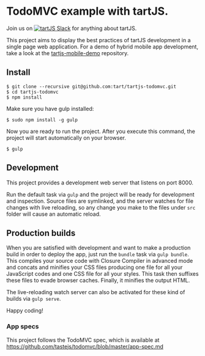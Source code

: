# TodoMVC example with tartJS.

Join us on [![tartJS Slack](http://slack.tartjs.org/badge.svg)](http://slack.tartjs.org) for anything about tartJS.

This project aims to display the best practices of tartJS development in a single page web application. For a demo of hybrid mobile app development, take a look at the
[tartjs-mobile-demo](https://github.com/tart/tartjs-mobile-demo)
repository.

## Install

```
$ git clone --recursive git@github.com:tart/tartjs-todomvc.git
$ cd tartjs-todomvc
$ npm install
```

Make sure you have gulp installed:
```
$ sudo npm install -g gulp
```

Now you are ready to run the project. After you execute this command, the project will start automatically on your browser.
```
$ gulp
```

## Development

This project provides a development web server that listens on port 8000.

Run the default task via `gulp` and the project will be ready for development and inspection. Source files are symlinked, and the server watches for file changes with live reloading, so any change you make to the files under `src` folder will cause an automatic reload.

## Production builds

When you are satisfied with development and want to make a production build in order to deploy the app, just run the `bundle` task via `gulp bundle`. This compiles your source code with Closure Compiler in advanced mode and concats and minifies your CSS files producing one file for all your JavaScript codes and one CSS file for all your styles. This task then suffixes these files to evade browser caches. Finally, it minifies the output HTML.

The live-reloading watch server can also be activated for these kind of builds via `gulp serve`.

Happy coding!

### App specs
This project follows the TodoMVC spec, which is available at https://github.com/tastejs/todomvc/blob/master/app-spec.md
